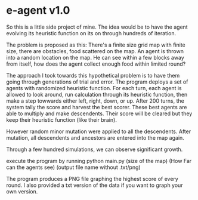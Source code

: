 # e-agent v1.0
So this is a little side project of mine. 
The idea would be to have the agent evolving its heuristic function on its on through hundreds of iteration. 

The problem is proposed as this: 
There's a finite size grid map with finite size, there are obstacles, food scattered on the map.
An agent is thrown into a random location on the map. He can see within a few blocks away from itself, how does the agent collect enough food within limited round?

The approach I took towards this hypothetical problem is to have them going through generations of trial and error. The program deploys a set of agents with randomized heuristic function. For each turn, each agent is allowed to look around, run calculation through its heuristic function, then make a step towwards either left, right, down, or up. After 200 turns, the system tally the score and harvest the best scorer. These best agents are able to multiply and make descendents. Their score will be cleared but they keep their heuristic function (like their brain). 

However random minor mutation were applied to all the descendents. After mutation, all descendents and ancestors are entered into the map again. 

Through a few hundred simulations, we can observe significant growth. 

execute the program by running
python main.py (size of the map) (How Far can the agents see) (output file name without .txt/png)

The program produces a PNG file graphing the highest score of every round. I also provided a txt version of the data if you want to graph your own version. 


